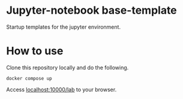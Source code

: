 # Jupyter-notebook base-template

Startup templates for the jupyter environment.

# How to use

Clone this repository locally and do the following.

```shell
docker compose up
```

Access [localhost:10000/lab](http://localhost:10000/lab) to your browser.
